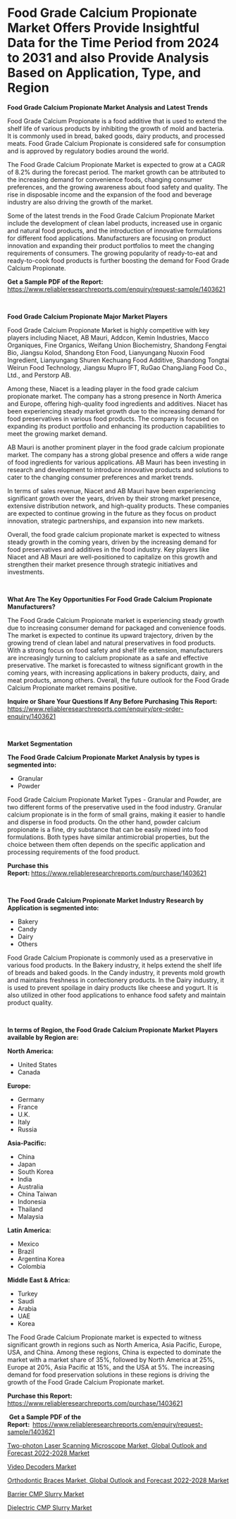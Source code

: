 <p><h1>Food Grade Calcium Propionate Market Offers Provide Insightful Data for the Time Period from 2024 to 2031 and also Provide Analysis Based on Application, Type, and Region</h1></p><p><strong>Food Grade Calcium Propionate Market Analysis and Latest Trends</strong></p>
<p><p>Food Grade Calcium Propionate is a food additive that is used to extend the shelf life of various products by inhibiting the growth of mold and bacteria. It is commonly used in bread, baked goods, dairy products, and processed meats. Food Grade Calcium Propionate is considered safe for consumption and is approved by regulatory bodies around the world.</p><p>The Food Grade Calcium Propionate Market is expected to grow at a CAGR of 8.2% during the forecast period. The market growth can be attributed to the increasing demand for convenience foods, changing consumer preferences, and the growing awareness about food safety and quality. The rise in disposable income and the expansion of the food and beverage industry are also driving the growth of the market.</p><p>Some of the latest trends in the Food Grade Calcium Propionate Market include the development of clean label products, increased use in organic and natural food products, and the introduction of innovative formulations for different food applications. Manufacturers are focusing on product innovation and expanding their product portfolios to meet the changing requirements of consumers. The growing popularity of ready-to-eat and ready-to-cook food products is further boosting the demand for Food Grade Calcium Propionate.</p></p>
<p><strong>Get a Sample PDF of the Report:&nbsp;</strong> <a href="https://www.reliableresearchreports.com/enquiry/request-sample/1403621">https://www.reliableresearchreports.com/enquiry/request-sample/1403621</a></p>
<p>&nbsp;</p>
<p><strong>Food Grade Calcium Propionate Major Market Players</strong></p>
<p><p>Food Grade Calcium Propionate Market is highly competitive with key players including Niacet, AB Mauri, Addcon, Kemin Industries, Macco Organiques, Fine Organics, Weifang Union Biochemistry, Shandong Fengtai Bio, Jiangsu Kolod, Shandong Eton Food, Lianyungang Nuoxin Food Ingredient, Lianyungang Shuren Kechuang Food Additive, Shandong Tongtai Weirun Food Technology, Jiangsu Mupro IFT, RuGao ChangJiang Food Co., Ltd., and Perstorp AB.</p><p>Among these, Niacet is a leading player in the food grade calcium propionate market. The company has a strong presence in North America and Europe, offering high-quality food ingredients and additives. Niacet has been experiencing steady market growth due to the increasing demand for food preservatives in various food products. The company is focused on expanding its product portfolio and enhancing its production capabilities to meet the growing market demand.</p><p>AB Mauri is another prominent player in the food grade calcium propionate market. The company has a strong global presence and offers a wide range of food ingredients for various applications. AB Mauri has been investing in research and development to introduce innovative products and solutions to cater to the changing consumer preferences and market trends.</p><p>In terms of sales revenue, Niacet and AB Mauri have been experiencing significant growth over the years, driven by their strong market presence, extensive distribution network, and high-quality products. These companies are expected to continue growing in the future as they focus on product innovation, strategic partnerships, and expansion into new markets.</p><p>Overall, the food grade calcium propionate market is expected to witness steady growth in the coming years, driven by the increasing demand for food preservatives and additives in the food industry. Key players like Niacet and AB Mauri are well-positioned to capitalize on this growth and strengthen their market presence through strategic initiatives and investments.</p></p>
<p>&nbsp;</p>
<p><strong>What Are The Key Opportunities For Food Grade Calcium Propionate Manufacturers?</strong></p>
<p><p>The Food Grade Calcium Propionate market is experiencing steady growth due to increasing consumer demand for packaged and convenience foods. The market is expected to continue its upward trajectory, driven by the growing trend of clean label and natural preservatives in food products. With a strong focus on food safety and shelf life extension, manufacturers are increasingly turning to calcium propionate as a safe and effective preservative. The market is forecasted to witness significant growth in the coming years, with increasing applications in bakery products, dairy, and meat products, among others. Overall, the future outlook for the Food Grade Calcium Propionate market remains positive.</p></p>
<p><strong>Inquire or Share Your Questions If Any Before Purchasing This Report:</strong> <a href="https://www.reliableresearchreports.com/enquiry/pre-order-enquiry/1403621">https://www.reliableresearchreports.com/enquiry/pre-order-enquiry/1403621</a></p>
<p>&nbsp;</p>
<p><strong>Market Segmentation</strong></p>
<p><strong>The Food Grade Calcium Propionate Market Analysis by types is segmented into:</strong></p>
<p><ul><li>Granular</li><li>Powder</li></ul></p>
<p><p>Food Grade Calcium Propionate Market Types - Granular and Powder, are two different forms of the preservative used in the food industry. Granular calcium propionate is in the form of small grains, making it easier to handle and disperse in food products. On the other hand, powder calcium propionate is a fine, dry substance that can be easily mixed into food formulations. Both types have similar antimicrobial properties, but the choice between them often depends on the specific application and processing requirements of the food product.</p></p>
<p><strong>Purchase this Report:&nbsp;</strong><a href="https://www.reliableresearchreports.com/purchase/1403621">https://www.reliableresearchreports.com/purchase/1403621</a></p>
<p>&nbsp;</p>
<p><strong>The Food Grade Calcium Propionate Market Industry Research by Application is segmented into:</strong></p>
<p><ul><li>Bakery</li><li>Candy</li><li>Dairy</li><li>Others</li></ul></p>
<p><p>Food Grade Calcium Propionate is commonly used as a preservative in various food products. In the Bakery industry, it helps extend the shelf life of breads and baked goods. In the Candy industry, it prevents mold growth and maintains freshness in confectionery products. In the Dairy industry, it is used to prevent spoilage in dairy products like cheese and yogurt. It is also utilized in other food applications to enhance food safety and maintain product quality.</p></p>
<p>&nbsp;</p>
<p><strong>In terms of Region, the Food Grade Calcium Propionate Market Players available by Region are:</strong></p>
<p>
    <p> <strong> North America: </strong>
        <ul>
            <li>United States</li>
            <li>Canada</li>
        </ul>
        </p> 
    <p> <strong> Europe: </strong>
        <ul>
            <li>Germany</li>
            <li>France</li>
            <li>U.K.</li>
            <li>Italy</li>
            <li>Russia</li>
        </ul>
        </p> 
    <p> <strong> Asia-Pacific: </strong>
        <ul>
            <li>China</li>
            <li>Japan</li>
            <li>South Korea</li>
            <li>India</li>
            <li>Australia</li>
            <li>China Taiwan</li>
            <li>Indonesia</li>
            <li>Thailand</li>
            <li>Malaysia</li>
        </ul>
        </p> 
    <p> <strong> Latin America: </strong>
        <ul>
            <li>Mexico</li>
            <li>Brazil</li>
            <li>Argentina Korea</li>
            <li>Colombia</li>
        </ul>
        </p> 
    <p> <strong> Middle East & Africa: </strong>
        <ul>
            <li>Turkey</li>
            <li>Saudi</li>
            <li>Arabia</li>
            <li>UAE</li>
            <li>Korea</li>
        </ul>
    </p>
    </p>
<p><p>The Food Grade Calcium Propionate market is expected to witness significant growth in regions such as North America, Asia Pacific, Europe, USA, and China. Among these regions, China is expected to dominate the market with a market share of 35%, followed by North America at 25%, Europe at 20%, Asia Pacific at 15%, and the USA at 5%. The increasing demand for food preservation solutions in these regions is driving the growth of the Food Grade Calcium Propionate market.</p></p>
<p><strong>Purchase this Report: </strong><a href="https://www.reliableresearchreports.com/purchase/1403621">https://www.reliableresearchreports.com/purchase/1403621</a></p>
<p>&nbsp;<strong>Get a Sample PDF of the Report:&nbsp;&nbsp;</strong><a href="https://www.reliableresearchreports.com/enquiry/request-sample/1403621">https://www.reliableresearchreports.com/enquiry/request-sample/1403621</a></p>
<p><strong></strong></p>
<p><p><a href="https://automatic-knee-4c7.notion.site/Two-photon-Laser-Scanning-Microscope-Market-Global-Outlook-and-Forecast-2022-2028-Market-Research-R-020570c0e38743b7b16a27fd7b882aaa">Two-photon Laser Scanning Microscope Market, Global Outlook and Forecast 2022-2028 Market</a></p><p><a href="https://view.publitas.com/reportprime-1/video-decoders-market-analysis-examines-its-scope-on-growth-opportunities-and-forecasted-trends-spanning-from-2024-to-2031/">Video Decoders Market</a></p><p><a href="https://pretty-mail-caf.notion.site/Orthodontic-Braces-Market-Global-Outlook-and-Forecast-2022-2028-Market-Research-Report-Reveals-The--05bc5070d3354281a0d8ac036d146a6f">Orthodontic Braces Market, Global Outlook and Forecast 2022-2028 Market</a></p><p><a href="https://github.com/mancsybtousav/Market-Research-Report-List-1/blob/main/barrier-cmp-slurry-market.md">Barrier CMP Slurry Market</a></p><p><a href="https://github.com/josesg55/Market-Research-Report-List-1/blob/main/dielectric-cmp-slurry-market.md">Dielectric CMP Slurry Market</a></p></p>